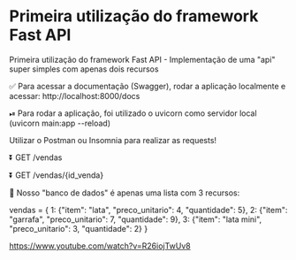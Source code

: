 # Primeira utilização do framework Fast API

Primeira utilização do framework Fast API - Implementação de uma "api" super simples com apenas dois recursos

✅ Para acessar a documentação (Swagger), rodar a aplicação localmente e acessar: http://localhost:8000/docs

⏯ Para rodar a aplicação, foi utilizado o uvicorn como servidor local (uvicorn main:app --reload)

Utilizar o Postman ou Insomnia para realizar as requests!

⏬ GET /vendas

⏬ GET /vendas/{id_venda}

💾 Nosso "banco de dados" é apenas uma lista com 3 recursos:

vendas = {
    1: {"item": "lata", "preco_unitario": 4, "quantidade": 5},
    2: {"item": "garrafa", "preco_unitario": 7, "quantidade": 9},
    3: {"item": "lata mini", "preco_unitario": 3, "quantidade": 2}
}

https://www.youtube.com/watch?v=R26iojTwUv8
